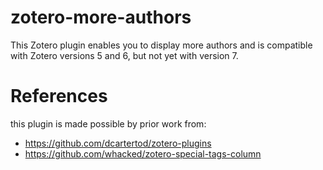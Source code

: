 # zotero-more-authors
This Zotero plugin enables you to display more authors and is compatible with Zotero versions 5 and 6, but not yet with version 7.


# References

this plugin is made possible by prior work from:

- https://github.com/dcartertod/zotero-plugins
- https://github.com/whacked/zotero-special-tags-column
